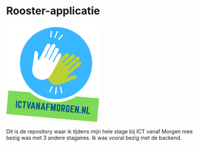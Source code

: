 # Rooster-applicatie

<img src="assets/uploads/logo/LogoIvm.png" alt="Voorbeeldafbeelding" width="250">

Dit is de repository waar ik tijdens mijn hele stage bij ICT vanaf Morgen mee bezig was met 3 andere stagaires. Ik was vooral bezig met de backend. 
